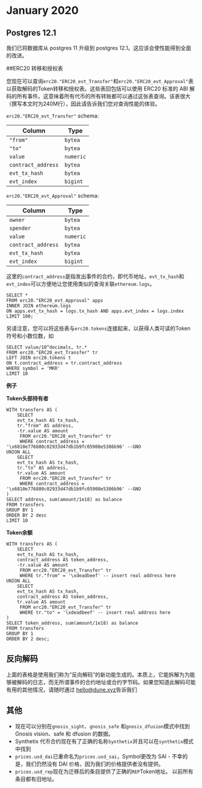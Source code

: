 # January 2020

## Postgres 12.1 <a href="#postgres-121" id="postgres-121"></a>
我们已将数据库从 postgres 11 升级到 postgres 12.1。这应该会使性能得到全面的改进。



##ERC20 转移和授权表<a href="#erc20-transfer-and-approval-tables" id="erc20-transfer-and-approval-tables"></a>

您现在可以查询`erc20."ERC20_evt_Transfer"`和`erc20."ERC20_evt_Approval"`表以获取解码的Token转移和授权表。这些表回包括可以使用 ERC20 标准的 ABI 解码的所有事件。这意味着所有代币的所有转账都可以通过这张表查询。该表很大（撰写本文时为240M行），因此请告诉我们您对查询性能的体验。


`erc20."ERC20_evt_Transfer"` schema:

| Column             | Type      |
| ------------------ | --------- |
| `"from"`           | `bytea`   |
| `"to"`             | `bytea`   |
| `value`            | `numeric` |
| `contract_address` | `bytea`   |
| `evt_tx_hash`      | `bytea`   |
| `evt_index`        | `bigint`  |

`erc20."ERC20_evt_Approval"` schema:

| Column             | Type      |
| ------------------ | --------- |
| `owner`            | `bytea`   |
| `spender`          | `bytea`   |
| `value`            | `numeric` |
| `contract_address` | `bytea`   |
| `evt_tx_hash`      | `bytea`   |
| `evt_index`        | `bigint`  |

这里的`contract_address`是指发出事件的合约，即代币地址，`evt_tx_hash`和`evt_index`可以方便地让您使用类似的查询关联`ethereum.logs`。


```
SELECT *
FROM erc20."ERC20_evt_Approval" apps
INNER JOIN ethereum.logs 
ON apps.evt_tx_hash = logs.tx_hash AND apps.evt_index = logs.index
LIMIT 100;
```

另请注意，您可以将这些表与`erc20.tokens`连接起来，以获得人类可读的Token符号和小数位数，如

```
SELECT value/10^decimals, tr.*
FROM erc20."ERC20_evt_Transfer" tr 
LEFT JOIN erc20.tokens t
ON t.contract_address = tr.contract_address
WHERE symbol = 'MKR'
LIMIT 10
```

**例子**

**Token头部持有者**

```
WITH transfers AS (
    SELECT
    evt_tx_hash AS tx_hash,
    tr."from" AS address,
    -tr.value AS amount
     FROM erc20."ERC20_evt_Transfer" tr
     WHERE contract_address = '\x6810e776880c02933d47db1b9fc05908e5386b96' --GNO
UNION ALL
    SELECT
    evt_tx_hash AS tx_hash,
    tr."to" AS address,
    tr.value AS amount
     FROM erc20."ERC20_evt_Transfer" tr 
     WHERE contract_address = '\x6810e776880c02933d47db1b9fc05908e5386b96' --GNO
)
SELECT address, sum(amount/1e18) as balance
FROM transfers
GROUP BY 1
ORDER BY 2 desc
LIMIT 10
```

**Token余额**

```
WITH transfers AS (
    SELECT
    evt_tx_hash AS tx_hash,
    contract_address AS token_address,
    -tr.value AS amount
     FROM erc20."ERC20_evt_Transfer" tr
     WHERE tr."from" = '\xdeadbeef' -- insert real address here
UNION ALL
    SELECT
    evt_tx_hash AS tx_hash,
    contract_address AS token_address,
    tr.value AS amount
     FROM erc20."ERC20_evt_Transfer" tr 
     WHERE tr."to" = '\xdeadbeef' -- insert real address here
)
SELECT token_address, sum(amount/1e18) as balance
FROM transfers
GROUP BY 1
ORDER BY 2 desc;
```

## 反向解码 <a href="#fallback-decoding" id="fallback-decoding"></a>

上面的表格是使用我们称为“反向解码”的新功能生成的。本质上，它能拆解为为能够被解码的日志，而无所谓事件的合约地址或合约字节码。如果您知道此解码可能有用的其他情况，请随时通过  [hello@dune.xyz](mailto:hello@dune.xyz)告诉我们

## 其他 <a href="#misc1" id="misc1"></a>

* 现在可以分别在`gnosis_sight`、`gnosis_safe` 和`gnosis_dfusion`模式中找到 Gnosis vision、safe 和 dfusion 的数据。
* Synthetix 代币合约现在有了正确的名称`Synthetix`并且可以在`synthetix`模式中找到
* `prices.usd_dai`已重命名为`prices.usd_sai`，Symbol更改为 SAI - 不幸的是，我们仍然没有 DAI 价格，因为我们的价格提供者没有提供。
* `prices.usd_rep`现在为迁移后的条目提供了正确的`REP`Token地址。 以前所有条目都有旧地址。





